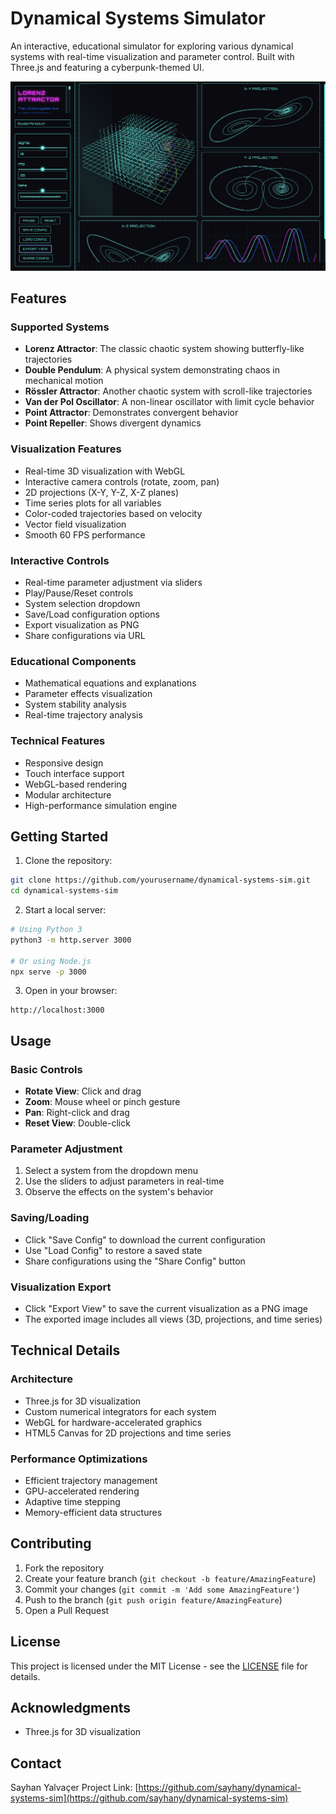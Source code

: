 # Dynamical Systems Simulator

An interactive, educational simulator for exploring various dynamical systems with real-time visualization and parameter control. Built with Three.js and featuring a cyberpunk-themed UI.

![Simulator Screenshot](screenshot.png)

## Features

### Supported Systems
- **Lorenz Attractor**: The classic chaotic system showing butterfly-like trajectories
- **Double Pendulum**: A physical system demonstrating chaos in mechanical motion
- **Rössler Attractor**: Another chaotic system with scroll-like trajectories
- **Van der Pol Oscillator**: A non-linear oscillator with limit cycle behavior
- **Point Attractor**: Demonstrates convergent behavior
- **Point Repeller**: Shows divergent dynamics

### Visualization Features
- Real-time 3D visualization with WebGL
- Interactive camera controls (rotate, zoom, pan)
- 2D projections (X-Y, Y-Z, X-Z planes)
- Time series plots for all variables
- Color-coded trajectories based on velocity
- Vector field visualization
- Smooth 60 FPS performance

### Interactive Controls
- Real-time parameter adjustment via sliders
- Play/Pause/Reset controls
- System selection dropdown
- Save/Load configuration options
- Export visualization as PNG
- Share configurations via URL

### Educational Components
- Mathematical equations and explanations
- Parameter effects visualization
- System stability analysis
- Real-time trajectory analysis

### Technical Features
- Responsive design
- Touch interface support
- WebGL-based rendering
- Modular architecture
- High-performance simulation engine

## Getting Started

1. Clone the repository:
```bash
git clone https://github.com/yourusername/dynamical-systems-sim.git
cd dynamical-systems-sim
```

2. Start a local server:
```bash
# Using Python 3
python3 -m http.server 3000

# Or using Node.js
npx serve -p 3000
```

3. Open in your browser:
```
http://localhost:3000
```

## Usage

### Basic Controls
- **Rotate View**: Click and drag
- **Zoom**: Mouse wheel or pinch gesture
- **Pan**: Right-click and drag
- **Reset View**: Double-click

### Parameter Adjustment
1. Select a system from the dropdown menu
2. Use the sliders to adjust parameters in real-time
3. Observe the effects on the system's behavior

### Saving/Loading
- Click "Save Config" to download the current configuration
- Use "Load Config" to restore a saved state
- Share configurations using the "Share Config" button

### Visualization Export
- Click "Export View" to save the current visualization as a PNG image
- The exported image includes all views (3D, projections, and time series)

## Technical Details

### Architecture
- Three.js for 3D visualization
- Custom numerical integrators for each system
- WebGL for hardware-accelerated graphics
- HTML5 Canvas for 2D projections and time series

### Performance Optimizations
- Efficient trajectory management
- GPU-accelerated rendering
- Adaptive time stepping
- Memory-efficient data structures

## Contributing

1. Fork the repository
2. Create your feature branch (`git checkout -b feature/AmazingFeature`)
3. Commit your changes (`git commit -m 'Add some AmazingFeature'`)
4. Push to the branch (`git push origin feature/AmazingFeature`)
5. Open a Pull Request

## License

This project is licensed under the MIT License - see the [LICENSE](LICENSE) file for details.

## Acknowledgments

- Three.js for 3D visualization

## Contact

Sayhan Yalvaçer
Project Link: [https://github.com/sayhany/dynamical-systems-sim](https://github.com/sayhany/dynamical-systems-sim)
